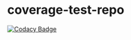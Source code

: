 # coverage-test-repo

[![Codacy Badge](https://app.dev.codacy.org/project/badge/Grade/112ad8fe5ae64ef59dba86b1693c1ac3)](https://www.dev.codacy.org/gh/pedrobpereira/coverage-test-repo/dashboard?utm_source=github.com&amp;utm_medium=referral&amp;utm_content=pedrobpereira/coverage-test-repo&amp;utm_campaign=Badge_Grade)






